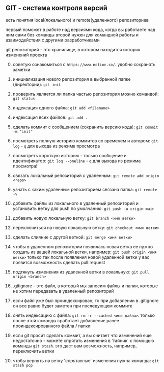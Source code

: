 ## GIT - система контроля версий

есть понятия local(локального) и remote(удаленного) репозиториев

первый поможет в работе над версиями кода, когда вы работаете над ним сами без команды
второй нужен для командной работы и взаимодействия с другими разработчиками

git репозиторий - это хранилище, в котором находится история изменений проекта



0. советую ознакомиться с `https://www.notion.so/`. удобно сохранять заметки 

1. инициализация нового репозитория в выбранной папке (директории): `git init`

2. проверить является ли папка частью репозитория можно командой: `git status`

3. индексация одного файла: `git add <filename>`

4. индексация всех файлов: `git add .`

5. сделать коммит с сообщением (сохранить версию кода): `git commit -m "init"`

6. посмотреть полную историю коммитов со временем и автором: `git log` - `q` для выхода из режима просмотра

7. посмотреть короткую историю - только сообщение и идентификатор: `git loq --oneline` - `q` для выхода из режима просмотра!

8. связать локальный репозиторий с удаленным: `git remote add origin <repo>`

9.  узнать с каким удаленным репозиторием связана папка: `git remote -v`

10.  добавить файлы из локального в удаленный репозиторий и установить ветку для push по умолчанию: `git push -u origin main`

11.  добавить новую локальную ветку: `git branch <имя ветки>`

12.  переключиться на новую локальную ветку: `git checkout <имя ветки>`

13. сделать слияние с другой веткой: `git merge <имя ветки>`

14. чтобы в удаленном репозитории появилась новая ветка ее нужно создать из вашей локальной ветки, например: `git push origin <имя ветки>` только так после появления новой удаленной ветки у вас появится возможность сделать pull request

15. подтянуть изменения из удаленной ветки в локальную: `git pull origin <branch>`

16. .gitignore - это файл, в который мы заносим файлы и папки, которые не хотим передавать в удаленный репозиторий

17. если файл уже был проиндексирован, то при добавлении в .gitignore он все равно будет заметен при последующем коммите

18. снять индексацию с файла: `git rm -r --cached <имя файла>`. только после этой команды сработает добавление ранее проиндексированного файла / папки

19. если git просит сделать коммит, а вы считает что изменений еще недостаточно - можете спрятать изменения в 'тайник' с помощью команды `git stash`. это даст вам возможность, например, переключить ветки

20. чтобы вернуть на ветку 'спрятанные' изменения нужна команда: `git stash pop`


